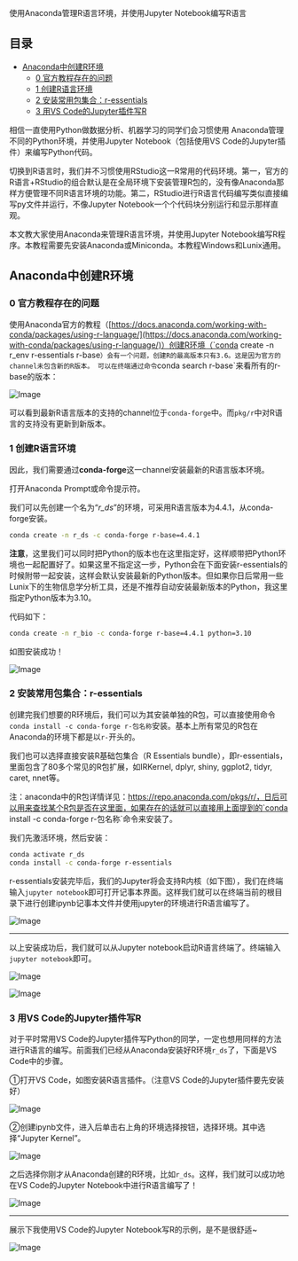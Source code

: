 
使用Anaconda管理R语言环境，并使用Jupyter Notebook编写R语言

## 目录

  - [Anaconda中创建R环境](#anaconda中创建r环境)
    - [0 官方教程存在的问题](#0-官方教程存在的问题)
    - [1 创建R语言环境](#1-创建r语言环境)
    - [2 安装常用包集合：r-essentials](#2-安装常用包集合r-essentials)
    - [3 用VS Code的Jupyter插件写R](#3-用vs-code的jupyter插件写r)




相信一直使用Python做数据分析、机器学习的同学们会习惯使用 Anaconda管理不同的Python环境，并使用Jupyter Notebook（包括使用VS Code的Jupyter插件）来编写Python代码。

切换到R语言时，我们并不习惯使用RStudio这一R常用的代码环境。第一，官方的R语言+RStudio的组合默认是在全局环境下安装管理R包的，没有像Anaconda那样方便管理不同R语言环境的功能。第二，RStudio进行R语言代码编写类似直接编写py文件并运行，不像Jupyter Notebook一个个代码块分别运行和显示那样直观。

本文教大家使用Anaconda来管理R语言环境，并使用Jupyter Notebook编写R程序。本教程需要先安装Anaconda或Miniconda。本教程Windows和Lunix通用。

## Anaconda中创建R环境
### 0 官方教程存在的问题
使用Anaconda官方的教程（[https://docs.anaconda.com/working-with-conda/packages/using-r-language/](https://docs.anaconda.com/working-with-conda/packages/using-r-language/)）创建R环境（`conda create -n r_env r-essentials r-base`）会有一个问题，创建R的最高版本只有3.6。这是因为官方的channel未包含新的R版本。
可以在终端通过命令`conda search r-base`来看所有的r-base的版本：

![Image](https://github.com/user-attachments/assets/c662bfc8-ec0f-4eb3-b155-405950f5781d)

可以看到最新R语言版本的支持的channel位于`conda-forge`中。而`pkg/r`中对R语言的支持没有更新到新版本。

### 1 创建R语言环境

因此，我们需要通过**conda-forge**这一channel安装最新的R语言版本环境。

打开Anaconda Prompt或命令提示符。

我们可以先创建一个名为“*r_ds*”的环境，可采用R语言版本为4.4.1，从conda-forge安装。

```bash
conda create -n r_ds -c conda-forge r-base=4.4.1
```

**注意**，这里我们可以同时把Python的版本也在这里指定好，这样顺带把Python环境也一起配置好了。如果这里不指定这一步，Python会在下面安装r-essentials的时候附带一起安装，这样会默认安装最新的Python版本。但如果你日后常用一些Lunix下的生物信息学分析工具，还是不推荐自动安装最新版本的Python，我这里指定Python版本为3.10。

代码如下：

```bash
conda create -n r_bio -c conda-forge r-base=4.4.1 python=3.10
```

如图安装成功！

![Image](https://github.com/user-attachments/assets/c4eadaad-9862-4606-b315-b348ce757ac2)

### 2 安装常用包集合：r-essentials

创建完我们想要的R环境后，我们可以为其安装单独的R包，可以直接使用命令`conda install -c conda-forge r-包名称`安装。基本上所有常见的R包在Anaconda的环境下都是以`r-`开头的。

我们也可以选择直接安装R基础包集合（R Essentials bundle），即r-essentials，里面包含了80多个常见的R包扩展，如IRKernel, dplyr, shiny, ggplot2, tidyr, caret, nnet等。

注：anaconda中的R包详情详见：https://repo.anaconda.com/pkgs/r/，日后可以用来查找某个R包是否在这里面，如果存在的话就可以直接用上面提到的`conda install -c conda-forge r-包名称`命令来安装了。

我们先激活环境，然后安装：

```bash
conda activate r_ds
conda install -c conda-forge r-essentials
```

r-essentials安装完毕后，我们的Jupyter将会支持R内核（如下图），我们在终端输入`jupyter notebook`即可打开记事本界面。这样我们就可以在终端当前的根目录下进行创建ipynb记事本文件并使用jupyter的环境进行R语言编写了。

![Image](https://github.com/user-attachments/assets/04336901-1e36-4a5b-9f18-8089c1d54be0)

---

以上安装成功后，我们就可以从Jupyter notebook启动R语言终端了。终端输入`jupyter notebook`即可。

![Image](https://github.com/user-attachments/assets/afe63b7a-99a9-417e-a8f9-dd177f646985)

![Image](https://github.com/user-attachments/assets/8c0b4512-e93f-4dba-959f-72e184e4bce0)

### 3 用VS Code的Jupyter插件写R

对于平时常用VS Code的Jupyter插件写Python的同学，一定也想用同样的方法进行R语言的编写。前面我们已经从Anaconda安装好R环境`r_ds`了，下面是VS Code中的步骤。

①打开VS Code，如图安装R语言插件。（注意VS Code的Jupyter插件要先安装好）

![Image](https://github.com/user-attachments/assets/46fdceed-ee95-4a4f-b06d-37450a1acc62)

②创建ipynb文件，进入后单击右上角的环境选择按钮，选择环境。其中选择“Jupyter Kernel”。

![Image](https://github.com/user-attachments/assets/2b3d4da8-d61f-4831-81a4-9e5347f42880)

之后选择你刚才从Anaconda创建的R环境，比如`r_ds`。这样，我们就可以成功地在VS Code的Jupyter Notebook中进行R语言编写了！

![Image](https://github.com/user-attachments/assets/31b8ec68-501e-46f8-8b6e-b9b896a5b309)

---

展示下我使用VS Code的Jupyter Notebook写R的示例，是不是很舒适~

![Image](https://github.com/user-attachments/assets/692a9b24-da79-43b5-b146-613b3111dc7a)
